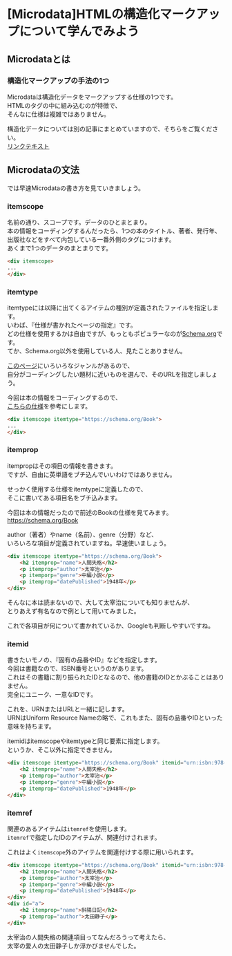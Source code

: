 # [Microdata]HTMLの構造化マークアップについて学んでみよう  

## Microdataとは  

### 構造化マークアップの手法の1つ  
Microdataは構造化データをマークアップする仕様の1つです。  
HTMLのタグの中に組み込むのが特徴で、  
そんなに仕様は複雑ではありません。  

構造化データについては別の記事にまとめていますので、そちらをご覧ください。  
[リンクテキスト](リンクURL)  

## Microdataの文法  
では早速Microdataの書き方を見ていきましょう。  

### itemscope  
名前の通り、スコープです。データのひとまとまり。  
本の情報をコーディングするんだったら、1つの本のタイトル、著者、発行年、出版社などをすべて内包している一番外側のタグにつけます。  
あくまで1つのデータのまとまりです。  

```html
<div itemscope>
...
</div>
```

### itemtype  
itemtypeには以降に出てくるアイテムの種別が定義されたファイルを指定します。  
いわば、『仕様が書かれたページの指定』です。  
どの仕様を使用するかは自由ですが、もっともポピュラーなのが[Schema.org](https://schema.org)です。  
てか、Schema.org以外を使用している人、見たことありません。  

[このページ](https://schema.org/CreativeWork)にいろいろなジャンルがあるので、  
自分がコーディングしたい題材に近いものを選んで、そのURLを指定しましょう。  

今回は本の情報をコーディングするので、  
[こちらの仕様](https://schema.org/Book)を参考にします。  

```html
<div itemscope itemtype="https://schema.org/Book">
...
</div>
```

### itemprop  
itempropはその項目の情報を書きます。  
ですが、自由に英単語をブチ込んでいいわけではありません。  

せっかく使用する仕様をitemtypeに定義したので、  
そこに書いてある項目名をブチ込みます。  

今回は本の情報だったので前述のBookの仕様を見てみます。  
https://schema.org/Book  

author（著者）やname（名前）、genre（分野）など、  
いろいろな項目が定義されていますね。早速使いましょう。  

```html
<div itemscope itemtype="https://schema.org/Book">
    <h2 itemprop="name">人間失格</h2>
    <p itemprop="author">太宰治</p>
    <p itemporp="genre">中編小説</p>
    <p itemprop="datePublished">1948年</p>
</div>
```

そんなに本は読まないので、大して太宰治についても知りませんが、  
とりあえず有名なので例として用いてみました。  

これで各項目が何について書かれているか、Googleも判断しやすいですね。  


### itemid  
書きたいモノの、『固有の品番やID』などを指定します。  
今回は書籍なので、ISBN番号というのがあります。  
これはその書籍に割り振られたIDとなるので、他の書籍のIDとかぶることはありません。  
完全にユニーク、一意なIDです。  

これを、URNまたはURLと一緒に記します。  
URNはUniform Resource Nameの略で、これもまた、固有の品番やIDといった意味を持ちます。  

itemidはitemscopeやitemtypeと同じ要素に指定します。  
というか、そこ以外に指定できません。  

```html
<div itemscope itemtype="https://schema.org/Book" itemid="urn:isbn:978-4101006055">
    <h2 itemprop="name">人間失格</h2>
    <p itemprop="author">太宰治</p>
    <p itemporp="genre">中編小説</p>
    <p itemprop="datePublished">1948年</p>
</div>
```

### itemref  
関連のあるアイテムは`itemref`を使用します。  
`itemref`で指定したIDのアイテムが、関連付けされます。  

これはよく`itemscope`外のアイテムを関連付けする際に用いられます。  

```html
<div itemscope itemtype="https://schema.org/Book" itemid="urn:isbn:978-4101006055" itemref="a">
    <h2 itemprop="name">人間失格</h2>
    <p itemprop="author">太宰治</p>
    <p itemporp="genre">中編小説</p>
    <p itemprop="datePublished">1948年</p>
</div>
<div id="a">
    <h2 itemprop="name">斜陽日記</h2>
    <p itemprop="author">太田静子</p>
</div>
```

太宰治の人間失格の関連項目ってなんだろうって考えたら、  
太宰の愛人の太田静子しか浮かびませんでした。  

